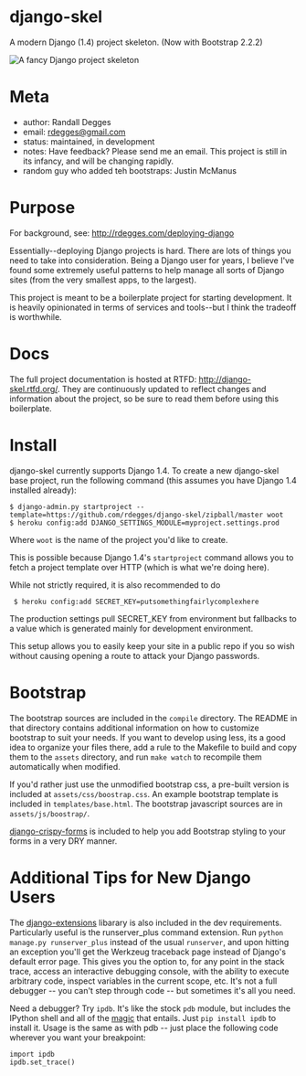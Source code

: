 django-skel
===========

A modern Django (1.4) project skeleton. (Now with Bootstrap 2.2.2)

![A fancy Django project skeleton](https://github.com/rdegges/django-skel/raw/master/docs/source/_static/skel.jpg)


Meta
====

* author: Randall Degges
* email:  rdegges@gmail.com
* status: maintained, in development
* notes:  Have feedback? Please send me an email. This project is still in its
          infancy, and will be changing rapidly.
* random guy who added teh bootstraps: Justin McManus


Purpose
=======

For background, see: http://rdegges.com/deploying-django

Essentially--deploying Django projects is hard. There are lots of things you
need to take into consideration. Being a Django user for years, I believe I've
found some extremely useful patterns to help manage all sorts of Django sites
(from the very smallest apps, to the largest).

This project is meant to be a boilerplate project for starting development. It
is heavily opinionated in terms of services and tools--but I think the tradeoff
is worthwhile.


Docs
====

The full project documentation is hosted at RTFD: http://django-skel.rtfd.org/.
They are continuously updated to reflect changes and information about the
project, so be sure to read them before using this boilerplate.


Install
=======

django-skel currently supports Django 1.4. To create a new django-skel base
project, run the following command (this assumes you have Django 1.4 installed
already):

    $ django-admin.py startproject --template=https://github.com/rdegges/django-skel/zipball/master woot
    $ heroku config:add DJANGO_SETTINGS_MODULE=myproject.settings.prod


Where ``woot`` is the name of the project you'd like to create.

This is possible because Django 1.4's ``startproject`` command allows you to
fetch a project template over HTTP (which is what we're doing here).

While not strictly required, it is also recommended to do

     $ heroku config:add SECRET_KEY=putsomethingfairlycomplexhere

The production settings pull SECRET_KEY from environment but fallbacks
to a value which is generated mainly for development environment.

This setup allows you to easily keep your site in a public repo if you so 
wish without causing opening a route to attack your Django passwords.


Bootstrap
=========

The bootstrap sources are included in the `compile` directory. The 
README in that directory contains additional information on how to 
customize bootstrap to suit your needs. If you want to develop using less,
its a good idea to organize your files there, add a rule to the Makefile
to build and copy them to the `assets` directory, and run `make watch` to
recompile them automatically when modified.

If you'd rather just use the unmodified bootstrap css, a pre-built version
is included at `assets/css/boostrap.css`. An example bootstrap template is
included in `templates/base.html`. The bootstrap javascript sources are
in `assets/js/boostrap/`.

[django-crispy-forms](http://django-crispy-forms.readthedocs.org/en/latest/)
is included to help you add Bootstrap styling to your forms in a very DRY
manner.


Additional Tips for New Django Users
====================================

The [django-extensions](http://packages.python.org/django-extensions/) libarary
is also included in the dev requirements. Particularly useful is the runserver_plus
command extension. Run `python manage.py runserver_plus` instead of the usual
`runserver`, and upon hitting an exception you'll get the Werkzeug traceback
page instead of Django's default error page. This gives you the option to, for
any point in the stack trace, access an interactive debugging console, with
the ability to execute arbitrary code, inspect variables in the current scope, etc.
It's not a full debugger -- you can't step through code -- but sometimes it's
all you need.

Need a debugger? Try `ipdb`. It's like the stock `pdb` module, but includes the
IPython shell and all of the [magic](http://ipython.org/ipython-doc/dev/interactive/tutorial.html)
that entails. Just `pip install ipdb` to install it. Usage is the same as with pdb --
just place the following code wherever you want your breakpoint:

    import ipdb
    ipdb.set_trace()


